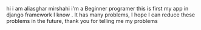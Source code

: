 hi i am aliasghar mirshahi
i'm a Beginner programer
this is first my app in django framework 
I know . It has many problems, 
I hope I can reduce these problems in the future, 
thank you for telling me my problems 
